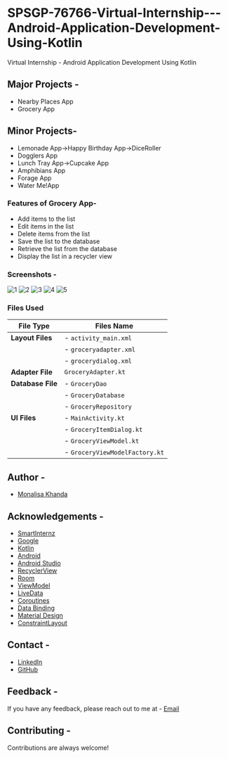 # SPSGP-76766-Virtual-Internship---Android-Application-Development-Using-Kotlin
Virtual Internship - Android Application Development Using Kotlin

## **Major Projects -** 
- Nearby Places App
- Grocery App

## **Minor Projects-**
- Lemonade App->Happy Birthday App->DiceRoller
- Dogglers App
- Lunch Tray App->Cupcake App
- Amphibians App
- Forage App
- Water Me!App

### **Features of Grocery App-**
- Add items to the list
- Edit items in the list
- Delete items from the list
- Save the list to the database
- Retrieve the list from the database
- Display the list in a recycler view

### **Screenshots -**
![1](https://user-images.githubusercontent.com/75751123/191116172-8ae5e373-9c79-4f3a-8f6f-8b2486db62b3.jpeg)
![2](https://user-images.githubusercontent.com/75751123/191116422-7eb0e352-a2d7-4f8a-8710-bcd8d6bf7009.jpeg)
![3](https://user-images.githubusercontent.com/75751123/191116647-c1bf7238-bf3e-4ce6-974a-f26ff46d03e8.jpeg)
![4](https://user-images.githubusercontent.com/75751123/191116674-eb3da32d-3c0d-4569-b121-b455b82f28f9.jpeg)
![5](https://user-images.githubusercontent.com/75751123/191116691-e0bb19cb-cd17-4f53-b178-b3860a2a9af3.jpeg)


### Files Used

| **File Type** | **Files Name** |
| ----------- | ----------- |
| **Layout Files** | - `activity_main.xml` |
| | - `groceryadapter.xml` |
| | - `grocerydialog.xml` |
| **Adapter File** | `GroceryAdapter.kt` |
| **Database File** | - `GroceryDao` |
| | - `GroceryDatabase` |
| | - `GroceryRepository` |
| **UI Files** |- `MainActivity.kt` | 
| | - `GroceryItemDialog.kt` |
| | - `GroceryViewModel.kt` |
| | - `GroceryViewModelFactory.kt` |

## **Author -**
- [Monalisa Khanda](
https://www.linkedin.com/in/monalisa-khanda-287631187/)

## **Acknowledgements -**
- [SmartInternz](https://www.smartinternz.com/)
- [Google](https://www.google.com/)
- [Kotlin](https://kotlinlang.org/)
- [Android](https://developer.android.com/)
- [Android Studio](https://developer.android.com/studio)
- [RecyclerView](https://developer.android.com/guide/topics/ui/layout/recyclerview)
- [Room](https://developer.android.com/training/data-storage/room)
- [ViewModel](https://developer.android.com/topic/libraries/architecture/viewmodel)
- [LiveData](https://developer.android.com/topic/libraries/architecture/livedata)
- [Coroutines](https://developer.android.com/kotlin/coroutines)
- [Data Binding](https://developer.android.com/topic/libraries/data-binding)
- [Material Design](https://material.io/develop/android)
- [ConstraintLayout](https://developer.android.com/reference/androidx/constraintlayout/widget/ConstraintLayout)

## **Contact -**
- [LinkedIn](https://www.linkedin.com/in/monalisa-khanda-287631187/)
- [GitHub](https://github.com/Monalisa-2000)

## **Feedback -**
If you have any feedback, please reach out to me at - [Email](mailto:monalisakhanda2610@gmail.com)


## **Contributing -**
Contributions are always welcome!


